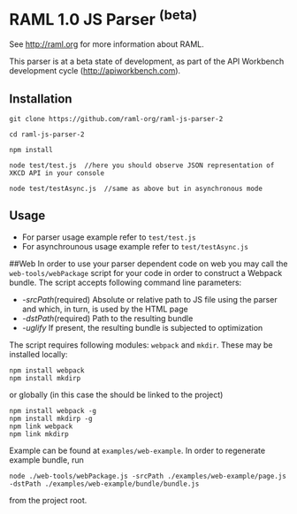 # RAML 1.0 JS Parser <sup>(beta)</sup>

See http://raml.org for more information about RAML.

This parser is at a beta state of development, as part of the API Workbench development cycle (http://apiworkbench.com).

## Installation
```
git clone https://github.com/raml-org/raml-js-parser-2

cd raml-js-parser-2

npm install

node test/test.js  //here you should observe JSON representation of XKCD API in your console

node test/testAsync.js  //same as above but in asynchronous mode
```

## Usage
* For parser usage example refer to `test/test.js`
* For asynchrounous usage example refer to `test/testAsync.js`

##Web
In order to use your parser dependent code on web you may call the `web-tools/webPackage` script for your code in order to construct a Webpack bundle. The script accepts following command line parameters:

* *-srcPath*(required) Absolute or relative path to JS file using the parser and which, in turn, is used by the HTML page
* *-dstPath*(required) Path to the resulting bundle
* *-uglify* If present, the resulting bundle is subjected to optimization

The script requires following modules: `webpack` and `mkdir`. These may be installed locally:
```
npm install webpack
npm install mkdirp
```
or globally (in this case the should be linked to the project) 
```
npm install webpack -g
npm install mkdirp -g
npm link webpack
npm link mkdirp
```
Example can be found at `examples/web-example`. In order to regenerate example bundle, run
```
node ./web-tools/webPackage.js -srcPath ./examples/web-example/page.js -dstPath ./examples/web-example/bundle/bundle.js
```
from the project root.
